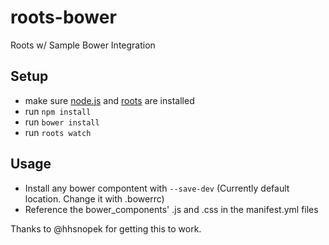 # roots-bower
Roots w/ Sample Bower Integration

## Setup
- make sure [node.js](http://nodejs.org) and [roots](http://roots.cx) are installed
- run `npm install`
- run `bower install`
- run `roots watch`

## Usage
- Install any bower compontent with `--save-dev` (Currently default location. Change it with .bowerrc)
- Reference the bower_components' .js and .css in the manifest.yml files

Thanks to @hhsnopek for getting this to work.
